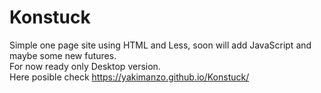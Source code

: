 # Konstuck
Simple one page site using HTML and Less, soon will add JavaScript and maybe some new futures.<br>
For now ready only Desktop version.<br>
Here posible check https://yakimanzo.github.io/Konstuck/
